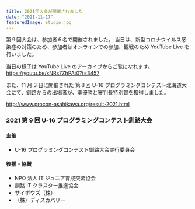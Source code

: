 ```yaml
---
title: 2021年大会が開催されました
date: "2021-11-17"
featuredImage: studio.jpg
---
```


第９回大会は、参加者６名で開催されました。
当日は、新型コロナウイルス感染症の対策のため、参加者はオンラインでの参加、観戦のため YouTube Live を行いました。

当日の様子は YouTube Live のアーカイブからご覧になれます。
https://youtu.be/xNRs7ZhPAt0?t=3457

また、11 月 3 日に開催された 第８回 U-16 プログラミングコンテスト北海道大会にて、釧路からの出場者が、準優勝と審判長特別賞を獲得しました。

http://www.procon-asahikawa.org/result-2021.html

### 2021 第 9 回 U-16 プログラミングコンテスト釧路大会

#### 主催

- U-16 プログラミングコンテスト釧路大会実行委員会

#### 後援・協賛

- NPO 法人 IT ジュニア育成交流協会
- 釧路 IT クラスター推進協会
- サイボウズ（株）
- （株）ディスカバリー
